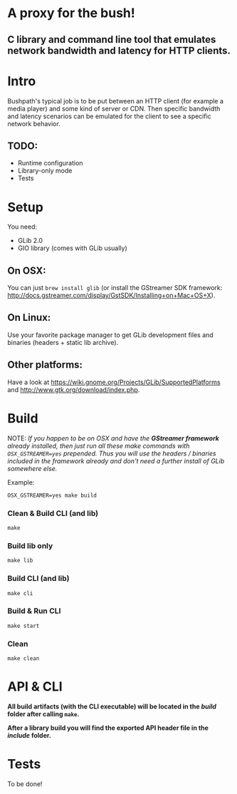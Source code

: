 # A proxy for the bush! 

## C library and command line tool that emulates network bandwidth and latency for HTTP clients.

# Intro

Bushpath's typical job is to be put between an HTTP client (for example a media player) and some kind of server or CDN. Then specific bandwidth and latency scenarios can be emulated for the client to see a specific network behavior.

## TODO:
- Runtime configuration
- Library-only mode
- Tests

# Setup

You need:

+ GLib 2.0
+ GIO library (comes with GLib usually)

## On OSX:

You can just `brew install glib` (or install the GStreamer SDK framework: http://docs.gstreamer.com/display/GstSDK/Installing+on+Mac+OS+X).

## On Linux:

Use your favorite package manager to get GLib development files and binaries (headers + static lib archive).

## Other platforms:

Have a look at https://wiki.gnome.org/Projects/GLib/SupportedPlatforms 
and http://www.gtk.org/download/index.php.

# Build

NOTE: _If you happen to be on OSX and have the **GStreamer framework** already installed, then just run all these make commands with `OSX_GSTREAMER=yes` prepended.
Thus you will use the headers / binaries included in the framework already 
and don't need a further install of GLib somewhere else._ 

Example: 
```
OSX_GSTREAMER=yes make build
```

### Clean & Build CLI (and lib)

```
make
```

### Build lib only

```
make lib
```

### Build CLI (and lib)

```
make cli
```

### Build & Run CLI

```
make start
```

### Clean

```
make clean
```

# API & CLI

**All build artifacts (with the CLI executable) will be located in the _build_ folder after calling `make`.**

**After a library build you will find the exported API header file in the _include_ folder.**

# Tests

To be done!

